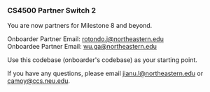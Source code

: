 ### CS4500 Partner Switch 2 
You are now partners for Milestone 8 and beyond. 

Onboarder Partner Email: rotondo.j@northeastern.edu \
Onboardee Partner Email: wu.ga@northeastern.edu 

Use this codebase (onboarder's codebase) as your starting point. 

If you have any questions, please email jianu.l@northeastern.edu or camoy@ccs.neu.edu. 
